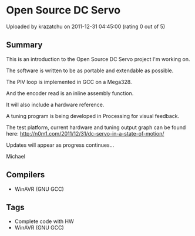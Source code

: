 # Open Source DC Servo

Uploaded by krazatchu on 2011-12-31 04:45:00 (rating 0 out of 5)

## Summary

This is an introduction to the Open Source DC Servo project I'm working on.


The software is written to be as portable and extendable as possible.  

The PIV loop is implemented in GCC on a Mega328.  

And the encoder read is an inline assembly function.  

It will also include a hardware reference.


A tuning program is being developed in Processing for visual feedback.


The test platform, current hardware and tuning output graph can be found here: <http://n0m1.com/2011/12/31/dc-servo-in-a-state-of-motion/>


Updates will appear as progress continues...


Michael

## Compilers

- WinAVR (GNU GCC)

## Tags

- Complete code with HW
- WinAVR (GNU GCC)
